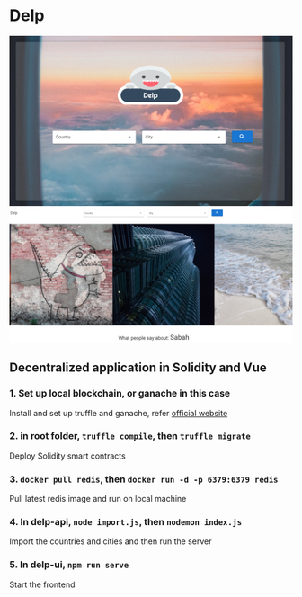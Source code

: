 # Delp

![ss1](ss1.PNG)
![ss2](ss2.PNG)

## Decentralized application in Solidity and Vue

### 1. Set up local blockchain, or ganache in this case

Install and set up truffle and ganache, refer [official website](https://www.trufflesuite.com/ganache)

### 2. in root folder, `truffle compile`, then `truffle migrate`

Deploy Solidity smart contracts

### 3. `docker pull redis`, then `docker run -d -p 6379:6379 redis`

Pull latest redis image and run on local machine

### 4. In delp-api, `node import.js`, then `nodemon index.js`

Import the countries and cities and then run the server

### 5. In delp-ui, `npm run serve`

Start the frontend
